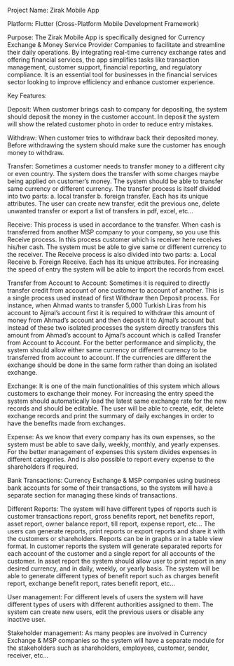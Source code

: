 Project Name: Zirak Mobile App

Platform: Flutter (Cross-Platform Mobile Development Framework)

Purpose:
The Zirak Mobile App is specifically designed for Currency Exchange & Money Service Provider Companies to facilitate and streamline their daily operations. By integrating real-time currency exchange rates and offering financial services, the app simplifies tasks like transaction management, customer support, financial reporting, and regulatory compliance. It is an essential tool for businesses in the financial services sector looking to improve efficiency and enhance customer experience.

Key Features:

Deposit: When customer brings cash to company for depositing, the system should deposit the money in the customer account. In deposit the system will show the related customer photo in order to reduce entry mistakes.

Withdraw: When customer tries to withdraw back their deposited money. Before withdrawing the system should make sure the customer has enough money to withdraw.

Transfer: Sometimes a customer needs to transfer money to a different city or even country. The system does the transfer with some charges maybe being applied on customer’s money. The system should be able to transfer same currency or different currency. 
The transfer process is itself divided into two parts: 
a.	local transfer b. foreign transfer. Each has its unique attributes. 
The user can create new transfer, edit the previous one, delete unwanted transfer or export a list of transfers in pdf, excel, etc…

Receive: This process is used in accordance to the transfer. When cash is transferred from another MSP company to your company, so you use this Receive process. In this process customer which is receiver here receives his/her cash. The system must be able to give same or different currency to the receiver. 
The Receive process is also divided into two parts: 
a.	Local Receive b. Foreign Receive. Each has its unique attributes. 
For increasing the speed of entry the system will be able to import the records from excel.

Transfer from Account to Account: Sometimes it is required to directly transfer credit from account of one customer to account of another. This is a single process used instead of first Withdraw then Deposit process. For instance, when Ahmad wants to transfer 5,000 Turkish Liras from his account to Ajmal’s account first it is required to withdraw this amount of money from Ahmad’s account and then deposit it to Ajmal’s account but instead of these two isolated processes the system directly transfers this amount from Ahmad’s account to Ajmal’s account which is called Transfer from Account to Account.
For the better performance and simplicity, the system should allow either same currency or different currency to be transferred from account to account. If the currencies are different the exchange should be done in the same form rather than doing an isolated exchange.

Exchange: It is one of the main functionalities of this system which allows customers to exchange their money. For increasing the entry speed the system should automatically load the latest same exchange rate for the new records and should be editable. The user will be able to create, edit, delete exchange records and print the summary of daily exchanges in order to have the benefits made from exchanges.

Expense: As we know that every company has its own expenses, so the system must be able to save daily, weekly, monthly, and yearly expenses. For the better management of expenses this system divides expenses in different categories. And is also possible to report every expense to the shareholders if required.

Bank Transactions: Currency Exchange & MSP companies using business bank accounts for some of their transactions, so the system will have a separate section for managing these kinds of transactions.

Different Reports: The system will have different types of reports such is customer transactions report, gross benefits report, net benefits report, asset report, owner balance report, till report, expense report, etc… The users can generate reports, print reports or export reports and share it with the customers or shareholders. Reports can be in graphs or in a table view format.
In customer reports the system will generate separated reports for each account of the customer and a single report for all accounts of the customer.
In asset report the system should allow user to print report in any desired currency, and in daily, weekly, or yearly basis.
The system will be able to generate different types of benefit report such as charges benefit report, exchange benefit report, rates benefit report, etc…

User management: For different levels of users the system will have different types of users with different authorities assigned to them. The system can create new users, edit the previous users or disable any inactive user.

Stakeholder management: As many peoples are involved in Currency Exchange & MSP companies so the system will have a separate module for the stakeholders such as shareholders, employees, customer, sender, receiver, etc…
